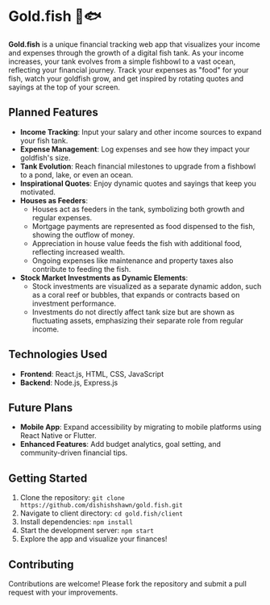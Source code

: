 # Gold.fish 🌊🐟

**Gold.fish** is a unique financial tracking web app that visualizes your income and expenses through the growth of a digital fish tank. As your income increases, your tank evolves from a simple fishbowl to a vast ocean, reflecting your financial journey. Track your expenses as "food" for your fish, watch your goldfish grow, and get inspired by rotating quotes and sayings at the top of your screen.

## Planned Features
- **Income Tracking**: Input your salary and other income sources to expand your fish tank.
- **Expense Management**: Log expenses and see how they impact your goldfish's size.
- **Tank Evolution**: Reach financial milestones to upgrade from a fishbowl to a pond, lake, or even an ocean.
- **Inspirational Quotes**: Enjoy dynamic quotes and sayings that keep you motivated.
- **Houses as Feeders**:
  - Houses act as feeders in the tank, symbolizing both growth and regular expenses.
  - Mortgage payments are represented as food dispensed to the fish, showing the outflow of money.
  - Appreciation in house value feeds the fish with additional food, reflecting increased wealth.
  - Ongoing expenses like maintenance and property taxes also contribute to feeding the fish.
- **Stock Market Investments as Dynamic Elements**:
  - Stock investments are visualized as a separate dynamic addon, such as a coral reef or bubbles, that expands or contracts based on investment performance.
  - Investments do not directly affect tank size but are shown as fluctuating assets, emphasizing their separate role from regular income.

## Technologies Used
- **Frontend**: React.js, HTML, CSS, JavaScript
- **Backend**: Node.js, Express.js

## Future Plans
- **Mobile App**: Expand accessibility by migrating to mobile platforms using React Native or Flutter.
- **Enhanced Features**: Add budget analytics, goal setting, and community-driven financial tips.

## Getting Started
1. Clone the repository: `git clone https://github.com/dishishshawn/gold.fish.git`
2. Navigate to client directory: `cd gold.fish/client`
2. Install dependencies: `npm install`
3. Start the development server: `npm start`
4. Explore the app and visualize your finances!

## Contributing
Contributions are welcome! Please fork the repository and submit a pull request with your improvements.


